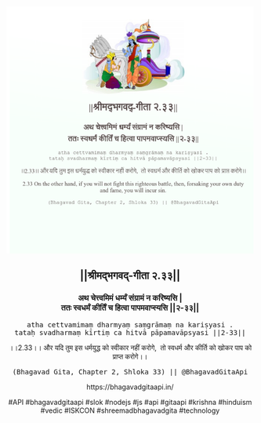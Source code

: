 <img src="../../asset/BG_2_33.png"/>
<center><h2>||श्रीमद्‍भगवद्‍-गीता २.३३||</h2>
<h3>अथ चेत्त्वमिमं धर्म्यं संग्रामं न करिष्यसि |<br/>ततः स्वधर्मं कीर्तिं च हित्वा पापमवाप्स्यसि ||२-३३||</h3>
<pre>atha cettvamimaṃ dharmyaṃ saṃgrāmaṃ na kariṣyasi .<br/>tataḥ svadharmaṃ kīrtiṃ ca hitvā pāpamavāpsyasi ||2-33||</pre>
<p>।।2.33।। और यदि तुम इस धर्मयुद्ध को स्वीकार नहीं करोगे,  तो स्वधर्म और कीर्ति को खोकर पाप को प्राप्त करोगे।।</p>
<pre>(Bhagavad Gita, Chapter 2, Shloka 33) || @BhagavadGitaApi</pre><p>https://bhagavadgitaapi.in/</p><p>#API #bhagavadgitaapi #slok #nodejs #js #api #gitaapi #krishna #hinduism #vedic #ISKCON #shreemadbhagavadgita #technology</p></center>